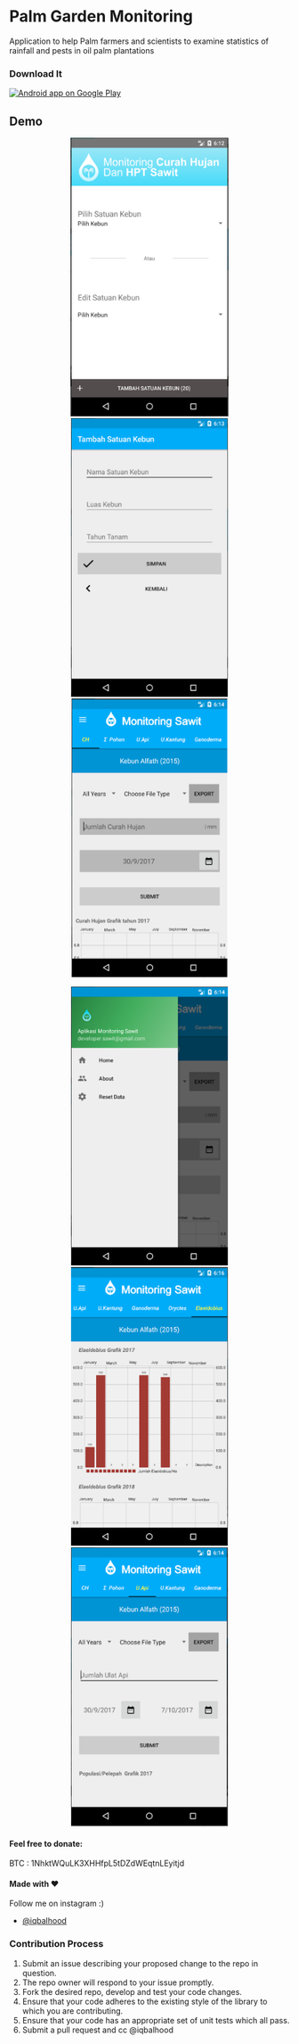 # Palm Garden Monitoring

Application to help Palm farmers and scientists to examine statistics of rainfall and pests in oil palm plantations



### Download It

<a href="https://play.google.com/store/apps/details?id=com.monitoring.curahhujan.hpt">
  <img alt="Android app on Google Play" src="https://developer.android.com/images/brand/en_app_rgb_wo_45.png" />
</a>

## Demo

<p align="center">
  <img src="screenshot/1.png" height="500" alt="" />
  <img src="screenshot/2.png" height="500" alt="" />
  <img src="screenshot/3.png" height="500" alt="" />
</p>

<p align="center">
  <img src="screenshot/4.png" height="500" alt="" />
  <img src="screenshot/5.png" height="500" alt="" />
  <img src="screenshot/6.png" height="500" alt="" />
</p>

#### Feel free to donate:
BTC : 1NhktWQuLK3XHHfpL5tDZdWEqtnLEyitjd

#### Made with &#9829;
Follow me on instagram :)
- [@iqbalhood](https://instagram.com/iqbalhood)

### Contribution Process

1. Submit an issue describing your proposed change to the repo in question.
1. The repo owner will respond to your issue promptly.
1. Fork the desired repo, develop and test your code changes.
1. Ensure that your code adheres to the existing style of the library to which
   you are contributing.
1. Ensure that your code has an appropriate set of unit tests which all pass.
1. Submit a pull request and cc @iqbalhood
